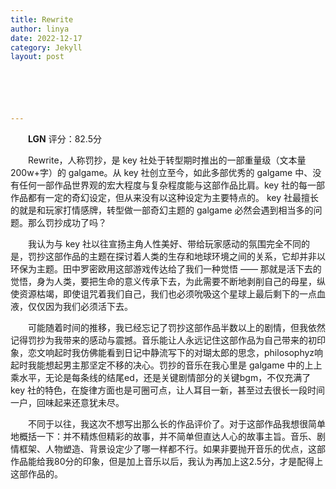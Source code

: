 ```yaml
---
title: Rewrite
author: linya
date: 2022-12-17
category: Jekyll
layout: post






---
```


&ensp;&ensp;&ensp;&ensp;**LGN** 评分：82.5分

&ensp;&ensp;&ensp;&ensp;Rewrite，人称罚抄，是 key 社处于转型期时推出的一部重量级（文本量200w+字）的 galgame。从 key 社创立至今，如此多部优秀的 galgame 中、没有任何一部作品世界观的宏大程度与复杂程度能与这部作品比肩。key 社的每一部作品都有一定的奇幻设定，但从来没有以这种设定为主要特点的。 key 社最擅长的就是和玩家打情感牌，转型做一部奇幻主题的 galgame 必然会遇到相当多的问题。那么罚抄成功了吗？

&ensp;&ensp;&ensp;&ensp;我认为与 key 社以往宣扬主角人性美好、带给玩家感动的氛围完全不同的是，罚抄这部作品的主题在探讨着人类的生存和地球环境之间的关系，它却并非以环保为主题。田中罗密欧用这部游戏传达给了我们一种觉悟 —— 那就是活下去的觉悟，身为人类，要把生命的意义传承下去，为此需要不断地剥削自己的母星，纵使资源枯竭，即使诅咒着我们自己，我们也必须吮吸这个星球上最后剩下的一点血液，仅仅因为我们必须活下去。

&ensp;&ensp;&ensp;&ensp;可能随着时间的推移，我已经忘记了罚抄这部作品半数以上的剧情，但我依然记得罚抄为我带来的感动与震撼。音乐能让人永远记住这部作品为自己带来的初印象，恋文响起时我仿佛能看到日记中静流写下的对瑚太郎的思念，philosophyz响起时我能想起男主那坚定不移的决心。罚抄的音乐在我心里是 galgame 中的上上乘水平，无论是每条线的结尾ed，还是关键剧情部分的关键bgm，不仅充满了 key 社的特色，在旋律方面也是可圈可点，让人耳目一新，甚至过去很长一段时间一户，回味起来还意犹未尽。

&ensp;&ensp;&ensp;&ensp;不同于以往，我这次不想写出那么长的作品评价了。对于这部作品我想很简单地概括一下：并不精炼但精彩的故事，并不简单但直达人心的故事主旨。音乐、剧情框架、人物塑造、背景设定少了哪一样都不行。如果非要抛开音乐的优点，这部作品能给我80分的印象，但是加上音乐以后，我认为再加上这2.5分，才是配得上这部作品的。

